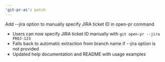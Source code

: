 ```yaml
---
'git-pr-ai': patch
---
```


Add --jira option to manually specify JIRA ticket ID in open-pr command

- Users can now specify JIRA ticket ID manually with `git open-pr --jira PROJ-123`
- Falls back to automatic extraction from branch name if --jira option is not provided
- Updated help documentation and README with usage examples
